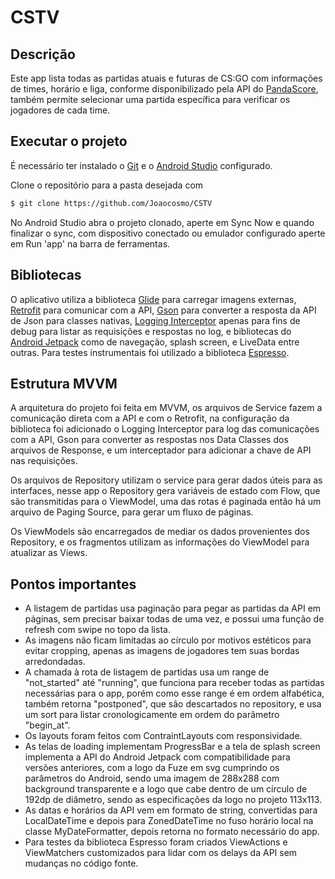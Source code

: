 # CSTV
## Descrição
Este app lista todas as partidas atuais e futuras de CS:GO com informações de times, horário e liga, conforme disponibilizado pela API do [PandaScore](https://developers.pandascore.co/docs), 
também permite selecionar uma partida específica para verificar os jogadores de cada time.

## Executar o projeto
É necessário ter instalado o [Git](https://git-scm.com/) e o [Android Studio](https://developer.android.com/studio) configurado.

Clone o repositório para a pasta desejada com 
```bash
$ git clone https://github.com/Joaocosmo/CSTV
```
No Android Studio abra o projeto clonado, aperte em Sync Now e quando finalizar o sync, com dispositivo conectado ou emulador configurado aperte em Run 'app' na barra de ferramentas.

## Bibliotecas
O aplicativo utiliza a biblioteca [Glide](https://bumptech.github.io/glide/) para carregar imagens externas, [Retrofit](https://square.github.io/retrofit/) para comunicar com a API, 
[Gson](https://github.com/google/gson) para converter a resposta da API de Json para classes nativas,
[Logging Interceptor](https://github.com/square/okhttp/tree/master/okhttp-logging-interceptor) apenas para fins de debug para listar as requisições e respostas no log, e bibliotecas do [Android Jetpack](https://developer.android.com/jetpack/androidx/explorer?gclid=Cj0KCQjw0PWRBhDKARIsAPKHFGg1spKQZuAwQdZ1kzALkPlrRRJjWErjAqqvtRWRyduAAoosC_mTZzUaApnyEALw_wcB&gclsrc=aw.ds&case=all) como de navegação, splash screen, e LiveData entre outras.
Para testes instrumentais foi utilizado a biblioteca [Espresso](https://developer.android.com/training/testing/espresso).
## Estrutura MVVM
A arquitetura do projeto foi feita em MVVM, os arquivos de Service fazem a comunicação direta com a API e com o Retrofit, na configuração da biblioteca foi adicionado 
o Logging Interceptor para log das comunicações com a API, Gson para converter as respostas nos Data Classes dos arquivos de Response, e um interceptador para adicionar a chave de API nas requisições.

Os arquivos de Repository utilizam o service para gerar dados úteis para as interfaces, nesse app o Repository gera variáveis de estado com Flow, que são transmitidas para o ViewModel, 
uma das rotas é paginada então há um arquivo de Paging Source, para gerar um fluxo de páginas.

Os ViewModels são encarregados de mediar os dados provenientes dos Repository, e os fragmentos utilizam as informações do ViewModel para atualizar as Views.

## Pontos importantes
- A listagem de partidas usa paginação para pegar as partidas da API em páginas, sem precisar baixar todas de uma vez, e possui uma função de refresh com swipe no topo da lista.
- As imagens não ficam limitadas ao círculo por motivos estéticos para evitar cropping, apenas as imagens de jogadores tem suas bordas arredondadas.
- A chamada à rota de listagem de partidas usa um range de "not_started" até "running", que funciona para receber todas as partidas necessárias para o app, porém como esse range é em ordem alfabética, também retorna "postponed", que são descartados no repository, e usa um sort para listar cronologicamente em ordem do parâmetro "begin_at".
- Os layouts foram feitos com ContraintLayouts com responsividade.
- As telas de loading implementam ProgressBar e a tela de splash screen implementa a API do Android Jetpack com compatibilidade para versões anteriores, com a logo da Fuze em svg cumprindo os parâmetros do Android, sendo uma imagem de 288x288 com background transparente e a logo que cabe dentro de um círculo de 192dp de diâmetro, sendo as especificações da logo no projeto 113x113.
- As datas e horários da API vem em formato de string, convertidas para LocalDateTime e depois para ZonedDateTime no fuso horário local na classe MyDateFormatter, depois retorna no formato necessário do app.
- Para testes da biblioteca Espresso foram criados ViewActions e ViewMatchers customizados para lidar com os delays da API sem mudanças no código fonte.
